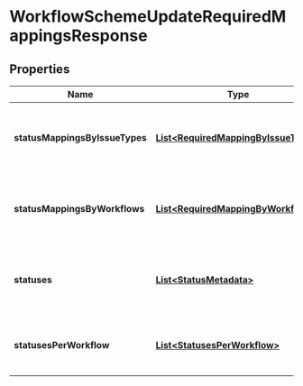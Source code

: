 # WorkflowSchemeUpdateRequiredMappingsResponse

## Properties
Name | Type | Description | Notes
------------ | ------------- | ------------- | -------------
**statusMappingsByIssueTypes** | [**List&lt;RequiredMappingByIssueType&gt;**](RequiredMappingByIssueType.md) | The list of required status mappings by issue type. |  [optional]
**statusMappingsByWorkflows** | [**List&lt;RequiredMappingByWorkflows&gt;**](RequiredMappingByWorkflows.md) | The list of required status mappings by workflow. |  [optional]
**statuses** | [**List&lt;StatusMetadata&gt;**](StatusMetadata.md) | The details of the statuses in the associated workflows. |  [optional]
**statusesPerWorkflow** | [**List&lt;StatusesPerWorkflow&gt;**](StatusesPerWorkflow.md) | The statuses associated with each workflow. |  [optional]
